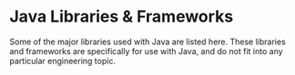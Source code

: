 # Java Libraries & Frameworks

Some of the major libraries used with Java are listed here. These libraries and frameworks are specifically for use with Java, and do not fit into any particular engineering topic.